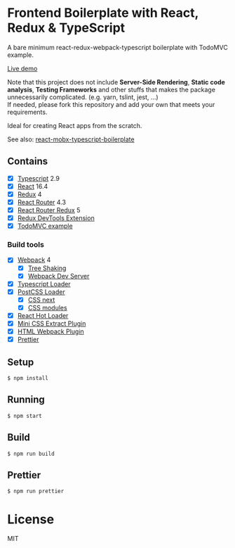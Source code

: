 # Frontend Boilerplate with React, Redux & TypeScript

A bare minimum react-redux-webpack-typescript boilerplate with TodoMVC example. 

[Live demo](https://rokoroku.github.io/react-redux-typescript-boilerplate)

Note that this project does not include **Server-Side Rendering**, **Static code analysis**, **Testing Frameworks** and other stuffs that makes the package unnecessarily complicated. (e.g. yarn, tslint, jest, ...)  
If needed, please fork this repository and add your own that meets your requirements.

Ideal for creating React apps from the scratch.

See also: [react-mobx-typescript-boilerplate](https://github.com/rokoroku/react-mobx-typescript-boilerplate)

## Contains

- [x] [Typescript](https://www.typescriptlang.org/) 2.9
- [x] [React](https://facebook.github.io/react/) 16.4
- [x] [Redux](https://github.com/reactjs/redux) 4
- [x] [React Router](https://github.com/ReactTraining/react-router) 4.3
- [x] [React Router Redux](https://github.com/reactjs/react-router-redux) 5
- [x] [Redux DevTools Extension](https://github.com/zalmoxisus/redux-devtools-extension)
- [x] [TodoMVC example](http://todomvc.com)

### Build tools

- [x] [Webpack](https://webpack.github.io) 4
  - [x] [Tree Shaking](https://medium.com/@Rich_Harris/tree-shaking-versus-dead-code-elimination-d3765df85c80)
  - [x] [Webpack Dev Server](https://github.com/webpack/webpack-dev-server)
- [x] [Typescript Loader](https://github.com/TypeStrong/ts-loader)
- [x] [PostCSS Loader](https://github.com/postcss/postcss-loader)
  - [x] [CSS next](https://github.com/MoOx/postcss-cssnext)
  - [x] [CSS modules](https://github.com/css-modules/css-modules)
- [x] [React Hot Loader](https://github.com/gaearon/react-hot-loader)
- [x] [Mini CSS Extract Plugin](https://github.com/webpack-contrib/mini-css-extract-plugin)
- [x] [HTML Webpack Plugin](https://github.com/ampedandwired/html-webpack-plugin)
- [x] [Prettier](https://github.com/prettier/prettier)

## Setup

```
$ npm install
```

## Running

```
$ npm start
```

## Build

```
$ npm run build
```

## Prettier

```
$ npm run prettier
```

# License

MIT
